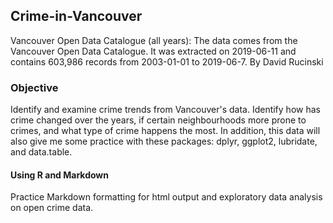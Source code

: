 ## Crime-in-Vancouver
Vancouver Open Data Catalogue (all years): The data comes from the Vancouver Open Data Catalogue. It was extracted on 2019-06-11 and contains 603,986 records from 2003-01-01 to 2019-06-7. By David Rucinski

### Objective
Identify and examine crime trends from Vancouver's data. Identify how has crime changed over the years, if certain neighbourhoods more prone to crimes, and what type of crime happens the most. In addition, this data will also give me some practice with these packages: dplyr, ggplot2, lubridate, and data.table. 

#### Using R and Markdown
Practice Markdown formatting for html output and exploratory data analysis on open crime data.



